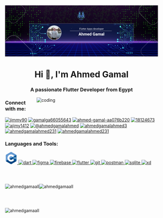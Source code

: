 ![logo](https://github.com/ahmedgamaall/ahmedgamaall/blob/main/Github%20Banner.png)
<h1 align="center">Hi 👋, I'm Ahmed Gamal</h1>
<h3 align="center">A passionate Flutter Developer from Egypt</h3>

<img align="right" alt="coding" width="400" src="https://external-content.duckduckgo.com/iu/?u=https%3A%2F%2Ftse2.mm.bing.net%2Fth%3Fid%3DOIP.4fNBO_UDYEVxM0E5T2FyJQHaFj%26pid%3DApi&f=1&ipt=80022f9fb150658147c027c6599a4ac13ec3788fb5a098418e8fdd4d528c0af4&ipo=images">

<h3 align="left">Connect with me:</h3>
<p align="left">
<a href="https://dev.to/jimmy90" target="blank"><img align="center" src="https://raw.githubusercontent.com/rahuldkjain/github-profile-readme-generator/master/src/images/icons/Social/devto.svg" alt="jimmy90" height="30" width="40" /></a>
<a href="https://twitter.com/gamalga66055643" target="blank"><img align="center" src="https://raw.githubusercontent.com/rahuldkjain/github-profile-readme-generator/master/src/images/icons/Social/twitter.svg" alt="gamalga66055643" height="30" width="40" /></a>
<a href="https://linkedin.com/in/ahmed-gamal-aa076b220" target="blank"><img align="center" src="https://raw.githubusercontent.com/rahuldkjain/github-profile-readme-generator/master/src/images/icons/Social/linked-in-alt.svg" alt="ahmed-gamal-aa076b220" height="30" width="40" /></a>
<a href="https://stackoverflow.com/users/18124673" target="blank"><img align="center" src="https://raw.githubusercontent.com/rahuldkjain/github-profile-readme-generator/master/src/images/icons/Social/stack-overflow.svg" alt="18124673" height="30" width="40" /></a>
<a href="https://dribbble.com/ajimy1412" target="blank"><img align="center" src="https://raw.githubusercontent.com/rahuldkjain/github-profile-readme-generator/master/src/images/icons/Social/dribbble.svg" alt="ajimy1412" height="30" width="40" /></a>
<a href="https://medium.com/@ahmedgamalahmed" target="blank"><img align="center" src="https://raw.githubusercontent.com/rahuldkjain/github-profile-readme-generator/master/src/images/icons/Social/medium.svg" alt="@ahmedgamalahmed" height="30" width="40" /></a>
<a href="https://www.hackerrank.com/ahmedgamalahmed3" target="blank"><img align="center" src="https://raw.githubusercontent.com/rahuldkjain/github-profile-readme-generator/master/src/images/icons/Social/hackerrank.svg" alt="ahmedgamalahmed3" height="30" width="40" /></a>
<a href="https://codeforces.com/profile/ahmedgamalahmed231" target="blank"><img align="center" src="https://raw.githubusercontent.com/rahuldkjain/github-profile-readme-generator/master/src/images/icons/Social/codeforces.svg" alt="ahmedgamalahmed231" height="30" width="40" /></a>
<a href="https://www.leetcode.com/ahmedgamalahmed231" target="blank"><img align="center" src="https://raw.githubusercontent.com/rahuldkjain/github-profile-readme-generator/master/src/images/icons/Social/leet-code.svg" alt="ahmedgamalahmed231" height="30" width="40" /></a>
</p>

<h3 align="left">Languages and Tools:</h3>
<p align="left"> <a href="https://www.w3schools.com/cpp/" target="_blank" rel="noreferrer"> <img src="https://raw.githubusercontent.com/devicons/devicon/master/icons/cplusplus/cplusplus-original.svg" alt="cplusplus" width="40" height="40"/> </a> <a href="https://dart.dev" target="_blank" rel="noreferrer"> <img src="https://www.vectorlogo.zone/logos/dartlang/dartlang-icon.svg" alt="dart" width="40" height="40"/> </a> <a href="https://www.figma.com/" target="_blank" rel="noreferrer"> <img src="https://www.vectorlogo.zone/logos/figma/figma-icon.svg" alt="figma" width="40" height="40"/> </a> <a href="https://firebase.google.com/" target="_blank" rel="noreferrer"> <img src="https://www.vectorlogo.zone/logos/firebase/firebase-icon.svg" alt="firebase" width="40" height="40"/> </a> <a href="https://flutter.dev" target="_blank" rel="noreferrer"> <img src="https://www.vectorlogo.zone/logos/flutterio/flutterio-icon.svg" alt="flutter" width="40" height="40"/> </a> <a href="https://git-scm.com/" target="_blank" rel="noreferrer"> <img src="https://www.vectorlogo.zone/logos/git-scm/git-scm-icon.svg" alt="git" width="40" height="40"/> </a> <a href="https://postman.com" target="_blank" rel="noreferrer"> <img src="https://www.vectorlogo.zone/logos/getpostman/getpostman-icon.svg" alt="postman" width="40" height="40"/> </a> <a href="https://www.sqlite.org/" target="_blank" rel="noreferrer"> <img src="https://www.vectorlogo.zone/logos/sqlite/sqlite-icon.svg" alt="sqlite" width="40" height="40"/> </a> <a href="https://www.adobe.com/products/xd.html" target="_blank" rel="noreferrer"> <img src="https://cdn.worldvectorlogo.com/logos/adobe-xd.svg" alt="xd" width="40" height="40"/> </a> </p>
<br><br>
<p>
<p><img align="left" src="https://github-readme-stats.vercel.app/api/top-langs?username=ahmedgamaall&show_icons=true&locale=en&layout=compact" alt="ahmedgamaall" /></p>
<p>&nbsp;<img align="left" src="https://github-readme-stats.vercel.app/api?username=ahmedgamaall&show_icons=true&locale=en" alt="ahmedgamaall" /></p></p>
<br><br>
<p><img align="left" src="https://github-readme-streak-stats.herokuapp.com/?user=ahmedgamaall&" alt="ahmedgamaall" /></p>
